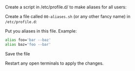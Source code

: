 Create a script in /etc/profile.d/ to make aliases for all users:

Create a file called `00-aliases.sh` (or any other fancy name) in `/etc/profile.d`:

Put you aliases in this file. Example:

```sh
alias foo='bar --baz'
alias baz='foo --bar'
```

Save the file

Restart any open terminals to apply the changes.
